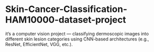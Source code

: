 # Skin-Cancer-Classification-HAM10000-dataset-project
it’s a computer vision project — classifying dermoscopic images into different skin lesion categories using CNN-based architectures (e.g., ResNet, EfficientNet, VGG, etc.).
